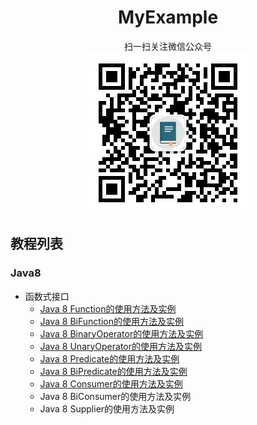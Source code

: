 <div align="center"><h1>MyExample</h1></div>
<div align="center">扫一扫关注微信公众号</div>
<div align="center">
  <img src="home/images/qrcode.jpg" />
</div>

## 教程列表
### Java8
+ 函数式接口
  + [Java 8 Function的使用方法及实例](java8/functional-interface/function.md)
  + [Java 8 BiFunction的使用方法及实例](java8/functional-interface/bi-function.md)
  + [Java 8 BinaryOperator的使用方法及实例](java8/functional-interface/binary-operator.md)
  + [Java 8 UnaryOperator的使用方法及实例](java8/functional-interface/unary-operator.md)
  + [Java 8 Predicate的使用方法及实例](java8/functional-interface/predicate.md)
  + [Java 8 BiPredicate的使用方法及实例](java8/functional-interface/bi-predicate.md)
  + [Java 8 Consumer的使用方法及实例](java8/functional-interface/consumer.md)
  + Java 8 BiConsumer的使用方法及实例
  + Java 8 Supplier的使用方法及实例
